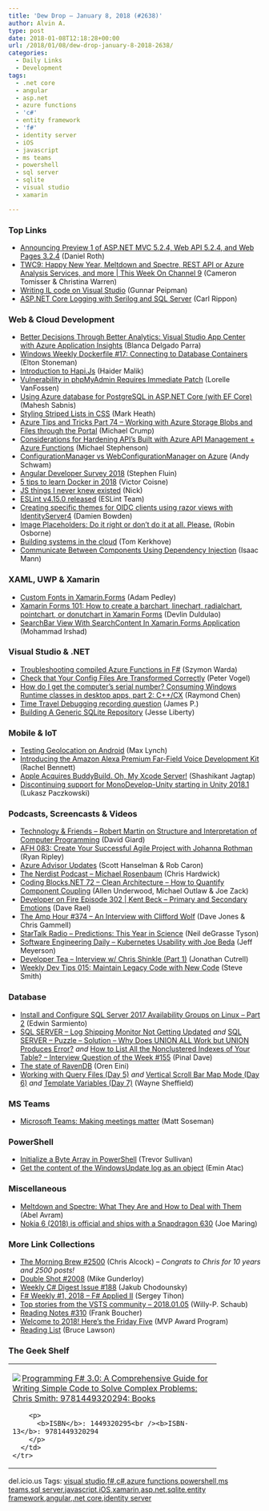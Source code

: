 ```yaml
---
title: 'Dew Drop – January 8, 2018 (#2638)'
author: Alvin A.
type: post
date: 2018-01-08T12:18:28+00:00
url: /2018/01/08/dew-drop-january-8-2018-2638/
categories:
  - Daily Links
  - Development
tags:
  - .net core
  - angular
  - asp.net
  - azure functions
  - 'c#'
  - entity framework
  - 'f#'
  - identity server
  - iOS
  - javascript
  - ms teams
  - powershell
  - sql server
  - sqlite
  - visual studio
  - xamarin

---
```

### <a name="top"></a>Top Links

  * <a href="https://blogs.msdn.microsoft.com/webdev/2018/01/05/announcing-preview-1-of-asp-net-mvc-5-2-4-web-api-5-2-4-and-web-pages-3-2-4/" target="_blank">Announcing Preview 1 of ASP.NET MVC 5.2.4, Web API 5.2.4, and Web Pages 3.2.4</a> (Daniel Roth)
  * <a href="https://channel9.msdn.com/Shows/This+Week+On+Channel+9/TWC9-Happy-New-Year-Meltdown-and-Spectre-REST-API-or-Azure-Analysis-Services-and-more?WT.mc_id=DX_MVP4025064" target="_blank">TWC9: Happy New Year, Meltdown and Spectre, REST API or Azure Analysis Services, and more | This Week On Channel 9</a> (Cameron Tomisser & Christina Warren)
  * <a href="http://feedproxy.google.com/~r/gunnarpeipman/~3/FHJH9eS9N0Y/" target="_blank">Writing IL code on Visual Studio</a> (Gunnar Peipman)
  * <a href="http://www.carlrippon.com/?p=1118" target="_blank">ASP.NET Core Logging with Serilog and SQL Server</a> (Carl Rippon)



### <a name="web"></a>Web & Cloud Development

  * <a href="https://blogs.msdn.microsoft.com/vsappcenter/better-decisions-through-better-analytics-visual-studio-app-center-with-azure-application-insights/" target="_blank">Better Decisions Through Better Analytics: Visual Studio App Center with Azure Application Insights</a> (Blanca Delgado Parra)
  * <a href="http://blog.sixeyed.com/windows-weekly-dockerfile-17-connecting-containers/" target="_blank">Windows Weekly Dockerfile #17: Connecting to Database Containers</a> (Elton Stoneman)
  * <a href="https://simpleprogrammer.com/2018/01/05/introduction-hapijs/" target="_blank">Introduction to Hapi.Js</a> (Haider Malik)
  * <a href="https://lorelle.wordpress.com/2018/01/06/vulnerability-in-phpmyadmin-requires-immediate-patch/" target="_blank">Vulnerability in phpMyAdmin Requires Immediate Patch</a> (Lorelle VanFossen)
  * <a href="http://feedproxy.google.com/~r/netCurryRecentArticles/~3/q4KA9qUf8_w/ShowArticle.aspx" target="_blank">Using Azure database for PostgreSQL in ASP.NET Core (with EF Core)</a> (Mahesh Sabnis)
  * <a href="http://markheath.net/post/css-striped-list" target="_blank">Styling Striped Lists in CSS</a> (Mark Heath)
  * <a href="https://www.michaelcrump.net/azure-tips-and-tricks74/" target="_blank">Azure Tips and Tricks Part 74 &#8211; Working with Azure Storage Blobs and Files through the Portal</a> (Michael Crump)
  * <a href="http://microsoftintegration.guru/2018/01/06/considerations-for-hardening-apis-built-with-azure-api-management-azure-functions/" target="_blank">Considerations for Hardening API’s Built with Azure API Management + Azure Functions</a> (Michael Stephenson)
  * <a href="http://www.schwammysays.net/configurationmanager-vs-webconfigurationmanager-on-azure/" target="_blank">ConfigurationManager vs WebConfigurationManager on Azure</a> (Andy Schwam)
  * <a href="https://blog.angular.io/angular-developer-survey-2018-f3d09d31d495?source=rss----447683c3d9a3---4" target="_blank">Angular Developer Survey 2018</a> (Stephen Fluin)
  * <a href="https://blog.docker.com/2018/01/5-tips-learn-docker-2018/" target="_blank">5 tips to learn Docker in 2018</a> (Victor Coisne)
  * <a href="https://air.ghost.io/js-things-i-never-knew-existed/" target="_blank">JS things I never knew existed</a> (Nick)
  * <a href="https://eslint.org/blog/2018/01/eslint-v4.15.0-released" target="_blank">ESLint v4.15.0 released</a> (ESLint Team)
  * <a href="https://damienbod.com/2018/01/05/creating-specific-themes-for-oidc-clients-using-razor-views-with-identityserver4/" target="_blank">Creating specific themes for OIDC clients using razor views with IdentityServer4</a> (Damien Bowden)
  * <a href="https://www.robinosborne.co.uk/2018/01/05/image-placeholders-do-it-right-or-dont-do-it-at-all-please/" target="_blank">Image Placeholders: Do it right or don’t do it at all. Please.</a> (Robin Osborne)
  * <a href="https://blog.tomkerkhove.be/2018/01/05/building-systems-in-the-cloud/" target="_blank">Building systems in the cloud</a> (Tom Kerkhove)
  * <a href="https://blog.angularindepth.com/communicate-between-components-using-dependency-injection-d7280567faa7?source=rss----e5ed704095b---4" target="_blank">Communicate Between Components Using Dependency Injection</a> (Isaac Mann)



### <a name="silverlight"></a>XAML, UWP & Xamarin

  * <a href="https://xamarinhelp.com/custom-fonts-xamarin-forms/" target="_blank">Custom Fonts in Xamarin.Forms</a> (Adam Pedley)
  * <a href="https://devlinduldulao.pro/how-to-create-a-barchart-linechart-radialchart-pointchart-or-donutchart-in-xamarin-forms/" target="_blank">Xamarin Forms 101: How to create a barchart, linechart, radialchart, pointchart, or donutchart in Xamarin Forms</a> (Devlin Duldulao)
  * <a href="http://www.c-sharpcorner.com/article/searchbar-view-with-searchcontent-in-xamarin-forms-application/" target="_blank">SearchBar View With SearchContent In Xamarin.Forms Application</a> (Mohammad Irshad)



### <a name="dotnet"></a>Visual Studio & .NET

  * <a href="https://indexoutofrange.com/Troubleshooting-compiled-Azure-Functions-in-F/" target="_blank">Troubleshooting compiled Azure Functions in F#</a> (Szymon Warda)
  * <a href="https://visualstudiomagazine.com/blogs/tool-tracker/2018/01/config-files.aspx" target="_blank">Check that Your Config Files Are Transformed Correctly</a> (Peter Vogel)
  * <a href="https://blogs.msdn.microsoft.com/oldnewthing/20180105-00/?p=97725" target="_blank">How do I get the computer’s serial number? Consuming Windows Runtime classes in desktop apps, part 2: C++/CX</a> (Raymond Chen)
  * <a href="https://blogs.msdn.microsoft.com/windbg/2018/01/05/time-travel-debugging-recording-question/" target="_blank">Time Travel Debugging recording question</a> (James P.)
  * <a href="http://feedproxy.google.com/~r/JesseLiberty-SilverlightGeek/~3/mYrufzmv4xA/" target="_blank">Building A Generic SQLite Repository</a> (Jesse Liberty)



### <a name="mobile"></a>Mobile & IoT

  * <a href="https://blog.ionicframework.com/testing-geolocation-on-android/" target="_blank">Testing Geolocation on Android</a> (Max Lynch)
  * <a href="https://developer.amazon.com/blogs/alexa/post/80facfd2-1176-4c4f-94ac-4c5c781011ca/amazon-alexa-premium-far-field-voice-development-kit" target="_blank">Introducing the Amazon Alexa Premium Far-Field Voice Development Kit</a> (Rachel Bennett)
  * <a href="https://dzone.com/articles/apple-acquires-buddybuild-oh-my-xcode-server?utm_medium=feed&utm_source=feedpress.me&utm_campaign=Feed%3A+dzone%2Fmobile" target="_blank">Apple Acquires BuddyBuild. Oh, My Xcode Server!</a> (Shashikant Jagtap)
  * <a href="https://blogs.unity3d.com/2018/01/05/discontinuing-support-for-monodevelop-unity-starting-in-unity-2018-1/" target="_blank">Discontinuing support for MonoDevelop-Unity starting in Unity 2018.1</a> (Lukasz Paczkowski)



### <a name="podcasts"></a>Podcasts, Screencasts & Videos

  * <a href="http://DavidGiard.com/2018/01/08/RobertMartinOnStructureAndInterpretationOfComputerProgramming.aspx" target="_blank">Technology & Friends &#8211; Robert Martin on Structure and Interpretation of Computer Programming</a> (David Giard)
  * <a href="https://ryanripley.com/afh-083-create-successful-agile-project-johanna-rothman/" target="_blank">AFH 083: Create Your Successful Agile Project with Johanna Rothman</a> (Ryan Ripley)
  * <a href="https://channel9.msdn.com/Shows/Azure-Friday/Azure-Advisor-Updates?WT.mc_id=DX_MVP4025064" target="_blank">Azure Advisor Updates</a> (Scott Hanselman & Rob Caron)
  * <a href="http://nerdist.nerdistind.libsynpro.com/michael-rosenbaum" target="_blank">The Nerdist Podcast &#8211; Michael Rosenbaum</a> (Chris Hardwick)
  * <a href="https://www.codingblocks.net/podcast/clean-architecture-how-to-quantify-component-coupling/" target="_blank">Coding Blocks.NET 72 &#8211; Clean Architecture – How to Quantify Component Coupling</a> (Allen Underwood, Michael Outlaw & Joe Zack)
  * <a href="http://developeronfire.com/podcast/episode-302-kent-beck-primary-and-secondary-emotions" target="_blank">Developer on Fire Episode 302 | Kent Beck &#8211; Primary and Secondary Emotions</a> (Dave Rael)
  * <a href="http://feedproxy.google.com/~r/TheAmpHour/~3/jrwOPo0YI3k/" target="_blank">The Amp Hour #374 – An Interview with Clifford Wolf</a> (Dave Jones & Chris Gammell)
  * <a href="https://soundcloud.com/startalk/predictions-this-year-in-science" target="_blank">StarTalk Radio &#8211; Predictions: This Year in Science</a> (Neil deGrasse Tyson)
  * <a href="https://softwareengineeringdaily.com/2018/01/08/kubernetes-usability-with-joe-beda/" target="_blank">Software Engineering Daily &#8211; Kubernetes Usability with Joe Beda</a> (Jeff Meyerson)
  * <a href="http://developertea.simplecast.fm/3af19577" target="_blank">Developer Tea &#8211; Interview w/ Chris Shinkle (Part 1)</a> (Jonathan Cutrell)
  * <a href="http://www.weeklydevtips.com/015" target="_blank">Weekly Dev Tips 015: Maintain Legacy Code with New Code</a> (Steve Smith)



### <a name="sql"></a>Database

  * <a href="http://feedproxy.google.com/~r/MSSQLTips-LatestSqlServerTips/~3/SRbQLFKll1c/tip.asp" target="_blank">Install and Configure SQL Server 2017 Availability Groups on Linux &#8211; Part 2</a> (Edwin Sarmiento)
  * <a href="https://blog.sqlauthority.com/2018/01/06/sql-server-log-shipping-monitor-not-getting-updated/" target="_blank">SQL SERVER – Log Shipping Monitor Not Getting Updated</a> _and_ <a href="https://blog.sqlauthority.com/2018/01/08/sql-server-puzzle-solution-union-work-union-produces-error/" target="_blank">SQL SERVER – Puzzle – Solution – Why Does UNION ALL Work but UNION Produces Error?</a> _and_ <a href="https://blog.sqlauthority.com/2018/01/07/list-nonclustered-indexes-table-interview-question-week-155/" target="_blank">How to List All the Nonclustered Indexes of Your Table? – Interview Question of the Week #155</a> (Pinal Dave)
  * <a href="http://feedproxy.google.com/~r/AyendeRahien/~3/9ojgIWK96cE/the-state-of-ravendb" target="_blank">The state of RavenDB</a> (Oren Eini)
  * <a href="http://blog.waynesheffield.com/wayne/archive/2018/01/working-query-files-day-5/" target="_blank">Working with Query Files (Day 5)</a> _and_ <a href="http://blog.waynesheffield.com/wayne/archive/2018/01/vertical-scroll-bar-map-mode-day-6/" target="_blank">Vertical Scroll Bar Map Mode (Day 6)</a> _and_ <a href="http://blog.waynesheffield.com/wayne/archive/2018/01/template-variables-day-7/" target="_blank">Template Variables (Day 7)</a> (Wayne Sheffield)



### MS Teams<a name="sp"></a>

  * <a href="http://blogs.technet.microsoft.com/skypehybridguy/2018/01/06/microsoft-teams-making-meetings-matter/" target="_blank">Microsoft Teams: Making meetings matter</a> (Matt Soseman)



### <a name="ps"></a>PowerShell

  * <a href="https://trevorsullivan.net/2018/01/05/initialize-byte-array-powershell/" target="_blank">Initialize a Byte Array in PowerShell</a> (Trevor Sullivan)
  * <a href="https://p0w3rsh3ll.wordpress.com/2018/01/06/get-the-content-of-the-windowsupdate-log-as-an-object/" target="_blank">Get the content of the WindowsUpdate log as an object</a> (Emin Atac)



### <a name="misc"></a>Miscellaneous

  * <a href="http://www.infoq.com/news/2018/01/meltdown-spectre?utm_campaign=infoq_content&utm_source=infoq&utm_medium=feed&utm_term=global" target="_blank">Meltdown and Spectre: What They Are and How to Deal with Them</a> (Abel Avram)
  * <a href="http://feedproxy.google.com/~r/androidcentral/~3/8a4JqAAFsj4/nokia-6-2018" target="_blank">Nokia 6 (2018) is official and ships with a Snapdragon 630</a> (Joe Maring)



### <a name="links"></a>More Link Collections

  * <a href="http://feedproxy.google.com/~r/ReflectivePerspective/~3/s8Hbsh2RbOE/" target="_blank">The Morning Brew #2500</a> (Chris Alcock) _&#8211; Congrats to Chris for 10 years and 2500 posts!_
  * <a href="https://afreshcup.com/home/2018/01/08/double-shot-2008.html" target="_blank">Double Shot #2008</a> (Mike Gunderloy)
  * <a href="http://feedproxy.google.com/~r/digest-csharp/~3/lV1rRs_6naY/188" target="_blank">Weekly C# Digest Issue #188</a> (Jakub Chodounsky)
  * <a href="https://sergeytihon.com/2018/01/07/f-weekly-1-2018-f-applied-ii/" target="_blank">F# Weekly #1, 2018 – F# Applied II</a> (Sergey Tihon)
  * <a href="https://blogs.msdn.microsoft.com/devops/2018/01/05/top-stories-from-the-vsts-community-2018-01-05/" target="_blank">Top stories from the VSTS community – 2018.01.05</a> (Willy-P. Schaub)
  * <a href="http://www.frankysnotes.com/2018/01/reading-notes-310.html" target="_blank">Reading Notes #310</a> (Frank Boucher)
  * <a href="https://blogs.msdn.microsoft.com/mvpawardprogram/2018/01/05/friday-five-january-5/" target="_blank">Welcome to 2018! Here’s the Friday Five</a> (MVP Award Program)
  * <a href="http://www.brucelawson.co.uk/2018/reading-list-187/" target="_blank">Reading List</a> (Bruce Lawson)



### <a name="shelf"></a>The Geek Shelf

<div class="wlWriterEditableSmartContent" id="scid:7dc1bd33-94bd-46fd-a20b-0131235bcd47:27dd3bd5-fb92-40e9-ba80-07e79fb48ab6" style="margin: 0px; padding: 0px; float: none; display: inline;">
  <table cellspacing="0" cellpadding="2" width="400" border="0" unselectable="on">
    <tr>
      <td valign="top" width="400">
        <p>
          <a title="Programming F# 3.0: A Comprehensive Guide for Writing Simple Code to Solve Complex Problems: Chris Smith: 9781449320294: Books" href="http://www.amazon.com/exec/obidos/ASIN/1449320295/amavin-20"><img data-recalc-dims="1" decoding="async" src="https://i0.wp.com/images-na.ssl-images-amazon.com/images/I/41qiIp5wuUL._AC_US218_.jpg?w=660&#038;ssl=1" border="0" align="left" style="float:left" />Programming F# 3.0: A Comprehensive Guide for Writing Simple Code to Solve Complex Problems: Chris Smith: 9781449320294: Books</a>
        </p>
        
        <p>
          <b>ISBN</b>: 1449320295<br /><b>ISBN-13</b>: 9781449320294
        </p>
      </td>
    </tr>
  </table>
</div>



<div class="wlWriterEditableSmartContent" id="scid:77ECF5F8-D252-44F5-B4EB-D463C5396A79:343c6ffb-9c10-414c-98d9-b78525918387" style="margin: 0px; padding: 0px; float: none; display: inline;">
  del.icio.us Tags: <a href="http://del.icio.us/popular/visual+studio" rel="tag">visual studio</a>,<a href="http://del.icio.us/popular/f%23" rel="tag">f#</a>,<a href="http://del.icio.us/popular/c%23" rel="tag">c#</a>,<a href="http://del.icio.us/popular/azure+functions" rel="tag">azure functions</a>,<a href="http://del.icio.us/popular/powershell" rel="tag">powershell</a>,<a href="http://del.icio.us/popular/ms+teams" rel="tag">ms teams</a>,<a href="http://del.icio.us/popular/sql+server" rel="tag">sql server</a>,<a href="http://del.icio.us/popular/javascript" rel="tag">javascript</a>,<a href="http://del.icio.us/popular/iOS" rel="tag">iOS</a>,<a href="http://del.icio.us/popular/xamarin" rel="tag">xamarin</a>,<a href="http://del.icio.us/popular/asp.net" rel="tag">asp.net</a>,<a href="http://del.icio.us/popular/sqlite" rel="tag">sqlite</a>,<a href="http://del.icio.us/popular/entity+framework" rel="tag">entity framework</a>,<a href="http://del.icio.us/popular/angular" rel="tag">angular</a>,<a href="http://del.icio.us/popular/.net+core" rel="tag">.net core</a>,<a href="http://del.icio.us/popular/identity+server" rel="tag">identity server</a>
</div>